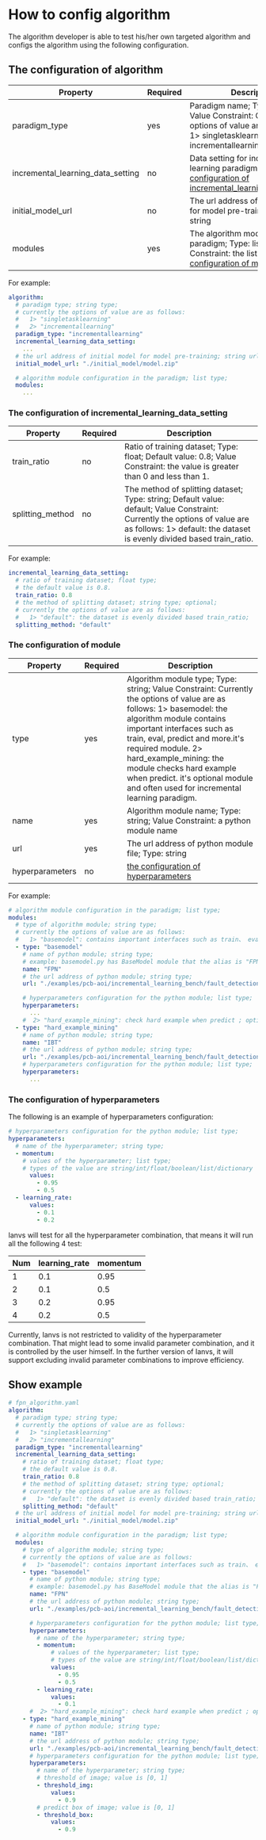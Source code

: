 # How to config algorithm

The algorithm developer is able to test his/her own targeted algorithm and configs the algorithm using the following
configuration.

## The configuration of algorithm

| Property | Required | Description |
|----------|----------|-------------|
|paradigm_type|yes|Paradigm name; Type: string; Value Constraint: Currently the options of value are as follows: 1> singletasklearning 2> incrementallearning|
|incremental_learning_data_setting|no|Data setting for incremental learning paradigm.[the configuration of incremental_learning_data_setting](https://github.com/kubeedge/ianvs/blob/main/docs/user_interface/how-to-config-algorithm.md#the-configuration-of-incremental_learning_data_setting)|
|initial_model_url|no|The url address of initial model for model pre-training; Type: string|
|modules|yes|The algorithm modules for paradigm; Type: list; Value Constraint: the list of [the configuration of module](https://github.com/kubeedge/ianvs/blob/main/docs/user_interface/how-to-config-algorithm.md#the-configuration-of-module)|

For example:

```yaml
algorithm:
  # paradigm type; string type;
  # currently the options of value are as follows:
  #   1> "singletasklearning"
  #   2> "incrementallearning"
  paradigm_type: "incrementallearning"
  incremental_learning_data_setting:
    ...
  # the url address of initial model for model pre-training; string url;
  initial_model_url: "./initial_model/model.zip"

  # algorithm module configuration in the paradigm; list type;
  modules:
    ...
```

### The configuration of incremental_learning_data_setting

| Property | Required | Description |
|----------|----------|-------------|
|train_ratio|no|Ratio of training dataset; Type: float; Default value: 0.8; Value Constraint: the value is greater than 0 and less than 1.|
|splitting_method|no|The method of splitting dataset; Type: string; Default value: default; Value Constraint: Currently the options of value are as follows: 1> default: the dataset is evenly divided based train_ratio.

For example:

```yaml
incremental_learning_data_setting:
  # ratio of training dataset; float type;
  # the default value is 0.8.
  train_ratio: 0.8
  # the method of splitting dataset; string type; optional;
  # currently the options of value are as follows:
  #   1> "default": the dataset is evenly divided based train_ratio;
  splitting_method: "default"
```

### The configuration of module

| Property | Required | Description |
|----------|----------|-------------|
|type|yes|Algorithm module type; Type: string; Value Constraint: Currently the options of value are as follows: 1> basemodel: the algorithm module contains important interfaces such as train, eval, predict and more.it's required module. 2> hard_example_mining: the module checks hard example when predict. it's optional module and often used for incremental learning paradigm. |
|name|yes|Algorithm module name; Type: string; Value Constraint: a python module name|
|url|yes|The url address of python module file; Type: string |
|hyperparameters|no|[the configuration of hyperparameters](https://github.com/kubeedge/ianvs/blob/main/docs/user_interface/how-to-config-algorithm.md#the-configuration-of-hyperparameters)|

For example:

```yaml
# algorithm module configuration in the paradigm; list type;
modules:
  # type of algorithm module; string type;
  # currently the options of value are as follows:
  #   1> "basemodel": contains important interfaces such as train、 eval、 predict and more; required module;
  - type: "basemodel"
    # name of python module; string type;
    # example: basemodel.py has BaseModel module that the alias is "FPN" for this benchmarking;
    name: "FPN"
    # the url address of python module; string type;
    url: "./examples/pcb-aoi/incremental_learning_bench/fault_detection/testalgorithms/fpn/basemodel.py"

    # hyperparameters configuration for the python module; list type;
    hyperparameters:
      ...
    #  2> "hard_example_mining": check hard example when predict ; optional module;
  - type: "hard_example_mining"
    # name of python module; string type;
    name: "IBT"
    # the url address of python module; string type;
    url: "./examples/pcb-aoi/incremental_learning_bench/fault_detection/testalgorithms/fpn/hard_example_mining.py"
    # hyperparameters configuration for the python module; list type;
    hyperparameters:
      ...
```

### The configuration of hyperparameters

The following is an example of hyperparameters configuration:

```yaml
# hyperparameters configuration for the python module; list type;
hyperparameters:
  # name of the hyperparameter; string type;
  - momentum:
    # values of the hyperparameter; list type;
    # types of the value are string/int/float/boolean/list/dictionary
      values:
        - 0.95
        - 0.5
  - learning_rate:
      values:
        - 0.1
        - 0.2
```

Ianvs will test for all the hyperparameter combination, that means it will run all the following 4 test:

| Num  | learning_rate | momentum |
|------|---------------|----------|
| 1    | 0.1           | 0.95     |
| 2    | 0.1           | 0.5      |
| 3    | 0.2           | 0.95     |
| 4    | 0.2           | 0.5      |

Currently, Ianvs is not restricted to validity of the hyperparameter combination. That might lead to some invalid
parameter combination, and it is controlled by the user himself. In the further version of Ianvs, it will support
excluding invalid parameter combinations to improve efficiency.

## Show example

```yaml
# fpn_algorithm.yaml
algorithm:
  # paradigm type; string type;
  # currently the options of value are as follows:
  #   1> "singletasklearning"
  #   2> "incrementallearning"
  paradigm_type: "incrementallearning"
  incremental_learning_data_setting:
    # ratio of training dataset; float type;
    # the default value is 0.8.
    train_ratio: 0.8
    # the method of splitting dataset; string type; optional;
    # currently the options of value are as follows:
    #   1> "default": the dataset is evenly divided based train_ratio;
    splitting_method: "default"
  # the url address of initial model for model pre-training; string url;
  initial_model_url: "./initial_model/model.zip"

  # algorithm module configuration in the paradigm; list type;
  modules:
    # type of algorithm module; string type;
    # currently the options of value are as follows:
    #   1> "basemodel": contains important interfaces such as train、 eval、 predict and more; required module;
    - type: "basemodel"
      # name of python module; string type;
      # example: basemodel.py has BaseModel module that the alias is "FPN" for this benchmarking;
      name: "FPN"
      # the url address of python module; string type;
      url: "./examples/pcb-aoi/incremental_learning_bench/fault_detection/testalgorithms/fpn/basemodel.py"

      # hyperparameters configuration for the python module; list type;
      hyperparameters:
        # name of the hyperparameter; string type;
        - momentum:
            # values of the hyperparameter; list type;
            # types of the value are string/int/float/boolean/list/dictionary
            values:
              - 0.95
              - 0.5
        - learning_rate:
            values:
              - 0.1
      #  2> "hard_example_mining": check hard example when predict ; optional module;
    - type: "hard_example_mining"
      # name of python module; string type;
      name: "IBT"
      # the url address of python module; string type;
      url: "./examples/pcb-aoi/incremental_learning_bench/fault_detection/testalgorithms/fpn/hard_example_mining.py"
      # hyperparameters configuration for the python module; list type;
      hyperparameters:
        # name of the hyperparameter; string type;
        # threshold of image; value is [0, 1]
        - threshold_img:
            values:
              - 0.9
        # predict box of image; value is [0, 1]
        - threshold_box:
            values:
              - 0.9
```